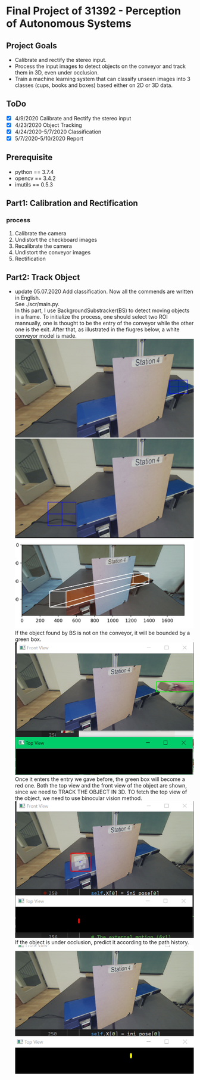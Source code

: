 # Final Project of 31392 - Perception of Autonomous Systems
## Project Goals
- Calibrate and rectify the stereo input.
- Process the input images to detect objects on the conveyor and track them in 3D, even under occlusion.
- Train a machine learning system that can classify unseen images into 3 classes (cups, books and boxes) based either on 2D or 3D data.

## ToDo
- [x] 4/9/2020 Calibrate and Rectify the stereo input
- [x] 4/23/2020 Object Tracking
- [x] 4/24/2020-5/7/2020 Classification
- [x] 5/7/2020-5/10/2020 Report

## Prerequisite
- python == 3.7.4
- opencv == 3.4.2
- imutils == 0.5.3

## Part1: Calibration and Rectification

### process
1. Calibrate the camera
2. Undistort the checkboard images
3. Recalibrate the camera
4. Undistort the conveyor images
5. Rectification

## Part2: Track Object
- update 05.07.2020 Add classification. Now all the commends are written in English.   
See ./scr/main.py.  
In this part, I use BackgroundSubstracker(BS) to detect moving objects in a frame. To initialize the process, one should select two ROI mannually, one is thought to be the entry of the conveyor while the other one is the exit. After that, as illustrated in the fiugres below, a white conveyor model is made.  
![avatar](/pics/entry.jpg)  
![avatar](/pics/exit.jpg)  
![avatar](/pics/conveyor.jpg)  
If the object found by BS is not on the conveyor, it will be bounded by a green box.  
![avatar](/pics/green.jpg)  
Once it enters the entry we gave before, the green box will become a red one. Both the top view and the front view of the object are shown, since we need to TRACK THE OBJECT IN 3D. TO fetch the top view of the object, we need to use binocular vision method.  
![avatar](/pics/view.jpg)  
If the object is under occlusion, predict it according to the path history.  
![avatar](/pics/predict.jpg)  


 










